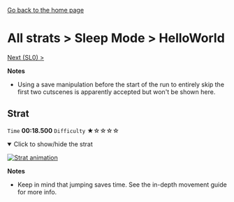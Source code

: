 [Go back to the home page](https://github.com/Doublevil/scbspeedrun)

# All strats > Sleep Mode > HelloWorld

[Next (SL0) >](https://github.com/Doublevil/scbspeedrun/blob/main/levels/all_lvl/sl/SL0.md)

**Notes**
- Using a save manipulation before the start of the run to entirely skip the first two cutscenes is apparently accepted but won't be shown here.

## Strat

`Time` **00:18.500** `Difficulty` ★☆☆☆☆
<details open>
  <summary>Click to show/hide the strat</summary>

  [![Strat animation](https://github.com/Doublevil/scbspeedrun/blob/main/media/levels/sl/HelloWorld_Strat.webp)](https://github.com/Doublevil/scbspeedrun/blob/main/media/levels/sl/HelloWorld_Strat.mp4?raw=true)

  **Notes**
  - Keep in mind that jumping saves time. See the in-depth movement guide for more info.
</details>
